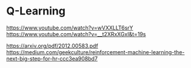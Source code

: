 # Q-Learning



https://www.youtube.com/watch?v=wVXXLLT6srY
https://www.youtube.com/watch?v=__t2XRxXGxI&t=19s

https://arxiv.org/pdf/2012.00583.pdf
https://medium.com/geekculture/reinforcement-machine-learning-the-next-big-step-for-hr-ccc3ea908bd7


